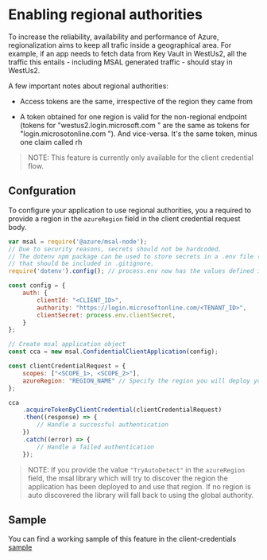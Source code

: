 # Enabling regional authorities

To increase the reliability, availability and performance of Azure, regionalization aims to keep all trafic inside a geographical area. For example, if an app needs to fetch data from Key Vault in WestUs2, all the traffic this entails - including MSAL generated traffic - should stay in WestUs2.

A few important notes about regional authorities:

- Access tokens are the same, irrespective of the region they came from

- A token obtained for one region is valid for the non-regional endpoint (tokens for "westus2.login.microsoft.com " are the same as tokens for "login.microsotonline.com "). And vice-versa. It's the same token, minus one claim called rh

> NOTE: This feature is currently only available for the client credential flow.

## Confguration
To configure your application to use regional authorities, you a required to provide a region in the `azureRegion` field in the client credential request body.

```js
var msal = require('@azure/msal-node');
// Due to security reasons, secrets should not be hardcoded.
// The dotenv npm package can be used to store secrets in a .env file (located in project's root directory)
// that should be included in .gitignore.
require('dotenv').config(); // process.env now has the values defined in a .env file

const config = {
    auth: {
        clientId: "<CLIENT_ID>",
        authority: "https://login.microsoftonline.com/<TENANT_ID>",
        clientSecret: process.env.clientSecret,
    }
};

// Create msal application object
const cca = new msal.ConfidentialClientApplication(config);

const clientCredentialRequest = {
    scopes: ["<SCOPE_1>, <SCOPE_2>"],
    azureRegion: "REGION_NAME" // Specify the region you will deploy your application to here. E.g. "westus2"
};

cca
    .acquireTokenByClientCredential(clientCredentialRequest)
    .then((response) => {
        // Handle a successful authentication 
    })
    .catch((error) => {
        // Handle a failed authentication 
    });
```

> NOTE: If you provide the value `"TryAutoDetect"` in the `azureRegion` field, the msal library which will try to discover the region the application has been deployed to and use that region. If no region is auto discovered the library will fall back to using the global authority.

## Sample
You can find a working sample of this feature in the client-credentials [sample](https://github.com/AzureAD/microsoft-authentication-library-for-js/tree/dev/samples/msal-node-samples/client-credentials)
